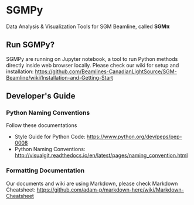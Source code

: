# SGMPy
Data Analysis &amp; Visualization Tools for SGM Beamline, called **SGMπ**


## Run SGMPy?
SGMPy are running on Jupyter notebook, a tool to run Python methods directly inside web browser locally. Please check our wiki for setup and installation:  https://github.com/Beamlines-CanadianLightSource/SGM-Beamline/wiki/Installation-and-Getting-Start


## Developer's Guide

### Python Naming Conventions
Follow these documentations
- Style Guide for Python Code:  https://www.python.org/dev/peps/pep-0008
- Python Naming Conventions:  http://visualgit.readthedocs.io/en/latest/pages/naming_convention.html

### Formatting Documentation
Our documents and wiki are using Markdown, please check Markdown Cheatsheet:  https://github.com/adam-p/markdown-here/wiki/Markdown-Cheatsheet
